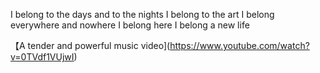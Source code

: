 I belong to the days and to the nights
I belong to the art 
I belong everywhere and nowhere 
I belong here
I belong a new life

【A tender and powerful music video](https://www.youtube.com/watch?v=0TVdf1VUjwI)
